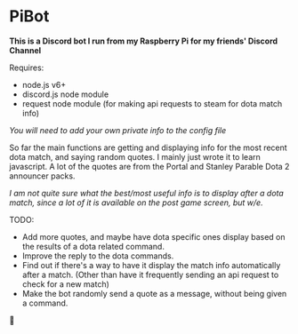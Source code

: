 # PiBot

**This is a Discord bot I run from my Raspberry Pi for my friends' Discord Channel**

Requires:
* node.js v6+
* discord.js node module
* request node module (for making api requests to steam for dota match info)

*You will need to add your own private info to the config file*

So far the main functions are getting and displaying info for the most recent dota match, and saying random quotes. I mainly just wrote it to learn javascript.
A lot of the quotes are from the Portal and Stanley Parable Dota 2 announcer packs.

*I am not quite sure what the best/most useful info is to display after a dota match, since a lot of it is available on the post game screen, but w/e.*

TODO:
* Add more quotes, and maybe have dota specific ones display based on the results of a dota related command.
* Improve the reply to the dota commands.
* Find out if there's a way to have it display the match info automatically after a match. (Other than have it frequently sending an api request to check for a new match)
* Make the bot randomly send a quote as a message, without being given a command.

:space_invader:
